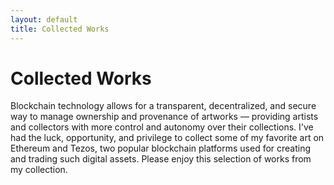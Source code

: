 ```yaml
---
layout: default
title: Collected Works
---
```


<h1>Collected Works</h1>
<p>Blockchain technology allows for a transparent, decentralized, and secure way to manage ownership and provenance of artworks &mdash; providing artists and collectors with more control and autonomy over their collections. I've had the luck, opportunity, and privilege to collect some of my favorite art on Ethereum and Tezos, two popular blockchain platforms used for creating and trading such digital assets. Please enjoy this selection of works from my collection.</p>
